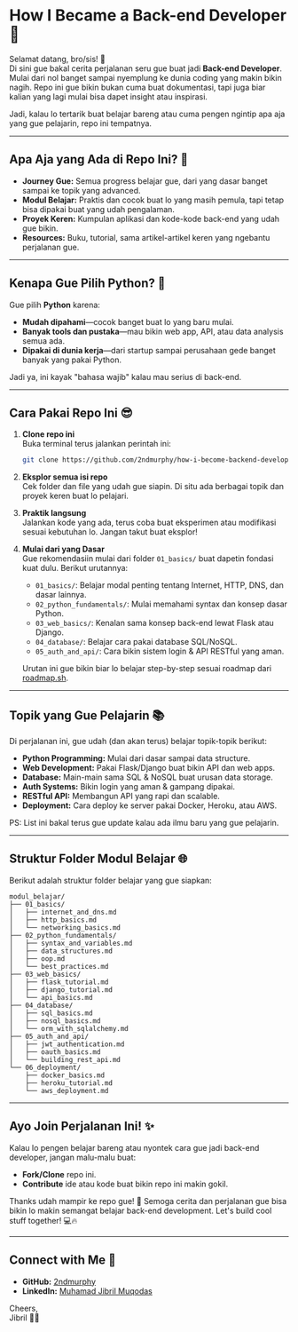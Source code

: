 # How I Became a Back-end Developer 🚀

Selamat datang, bro/sis! 👋  
Di sini gue bakal cerita perjalanan seru gue buat jadi **Back-end Developer**. Mulai dari nol banget sampai nyemplung ke dunia coding yang makin bikin nagih. Repo ini gue bikin bukan cuma buat dokumentasi, tapi juga biar kalian yang lagi mulai bisa dapet insight atau inspirasi.  

Jadi, kalau lo tertarik buat belajar bareng atau cuma pengen ngintip apa aja yang gue pelajarin, repo ini tempatnya.  

---

## Apa Aja yang Ada di Repo Ini? 🤔

- **Journey Gue:** Semua progress belajar gue, dari yang dasar banget sampai ke topik yang advanced.  
- **Modul Belajar:** Praktis dan cocok buat lo yang masih pemula, tapi tetap bisa dipakai buat yang udah pengalaman.  
- **Proyek Keren:** Kumpulan aplikasi dan kode-kode back-end yang udah gue bikin.  
- **Resources:** Buku, tutorial, sama artikel-artikel keren yang ngebantu perjalanan gue.  

---

## Kenapa Gue Pilih Python? 🐍

Gue pilih **Python** karena:  
- **Mudah dipahami**—cocok banget buat lo yang baru mulai.  
- **Banyak tools dan pustaka**—mau bikin web app, API, atau data analysis semua ada.  
- **Dipakai di dunia kerja**—dari startup sampai perusahaan gede banget banyak yang pakai Python.  

Jadi ya, ini kayak "bahasa wajib" kalau mau serius di back-end.  

---

## Cara Pakai Repo Ini 😎

1. **Clone repo ini**  
   Buka terminal terus jalankan perintah ini:  
   ```bash
   git clone https://github.com/2ndmurphy/how-i-become-backend-developer.git
   ```  

2. **Eksplor semua isi repo**  
   Cek folder dan file yang udah gue siapin. Di situ ada berbagai topik dan proyek keren buat lo pelajari.

3. **Praktik langsung**  
   Jalankan kode yang ada, terus coba buat eksperimen atau modifikasi sesuai kebutuhan lo. Jangan takut buat eksplor!  

4. **Mulai dari yang Dasar**  
   Gue rekomendasiin mulai dari folder `01_basics/` buat dapetin fondasi kuat dulu. Berikut urutannya:  

   - `01_basics/`: Belajar modal penting tentang Internet, HTTP, DNS, dan dasar lainnya.
   - `02_python_fundamentals/`: Mulai memahami syntax dan konsep dasar Python.
   - `03_web_basics/`: Kenalan sama konsep back-end lewat Flask atau Django.
   - `04_database/`: Belajar cara pakai database SQL/NoSQL.
   - `05_auth_and_api/`: Cara bikin sistem login & API RESTful yang aman.

   Urutan ini gue bikin biar lo belajar step-by-step sesuai roadmap dari [roadmap.sh](https://roadmap.sh/).

---

## Topik yang Gue Pelajarin 📚

Di perjalanan ini, gue udah (dan akan terus) belajar topik-topik berikut:  

- **Python Programming:** Mulai dari dasar sampai data structure.  
- **Web Development:** Pakai Flask/Django buat bikin API dan web apps.  
- **Database:** Main-main sama SQL & NoSQL buat urusan data storage.  
- **Auth Systems:** Bikin login yang aman & gampang dipakai.  
- **RESTful API:** Membangun API yang rapi dan scalable.  
- **Deployment:** Cara deploy ke server pakai Docker, Heroku, atau AWS.  

PS: List ini bakal terus gue update kalau ada ilmu baru yang gue pelajarin.  

---

## Struktur Folder Modul Belajar 🌐

Berikut adalah struktur folder belajar yang gue siapkan:
```plaintext
modul_belajar/
├── 01_basics/
│   ├── internet_and_dns.md
│   ├── http_basics.md
│   └── networking_basics.md
├── 02_python_fundamentals/
│   ├── syntax_and_variables.md
│   ├── data_structures.md
│   ├── oop.md
│   └── best_practices.md
├── 03_web_basics/
│   ├── flask_tutorial.md
│   ├── django_tutorial.md
│   └── api_basics.md
├── 04_database/
│   ├── sql_basics.md
│   ├── nosql_basics.md
│   └── orm_with_sqlalchemy.md
├── 05_auth_and_api/
│   ├── jwt_authentication.md
│   ├── oauth_basics.md
│   └── building_rest_api.md
└── 06_deployment/
    ├── docker_basics.md
    ├── heroku_tutorial.md
    └── aws_deployment.md
```

---

## Ayo Join Perjalanan Ini! ✨

Kalau lo pengen belajar bareng atau nyontek cara gue jadi back-end developer, jangan malu-malu buat:  
- **Fork/Clone** repo ini.  
- **Contribute** ide atau kode buat bikin repo ini makin gokil.  

Thanks udah mampir ke repo gue! 🙌 Semoga cerita dan perjalanan gue bisa bikin lo makin semangat belajar back-end development. Let's build cool stuff together! 💻🔥  

---

## Connect with Me 📨

- **GitHub:** [2ndmurphy](https://github.com/2ndmurphy/)  
- **LinkedIn:** [Muhamad Jibril Muqodas](https://www.linkedin.com/in/muhammad-jibril-muqoddas-19b602285/)  

Cheers,  
Jibril 👨‍💻

